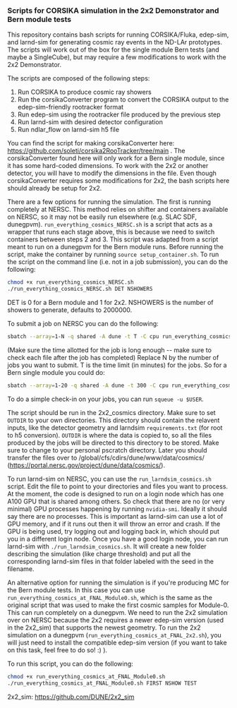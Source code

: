 ### Scripts for CORSIKA simulation in the 2x2 Demonstrator and Bern module tests

This repository contains bash scripts for running CORSIKA/Fluka, edep-sim, and larnd-sim for generating cosmic ray events in the ND-LAr prototypes. The scripts will work out of the box for the single module Bern tests (and maybe a SingleCube), but may require a few modifications to work with the 2x2 Demonstrator.

The scripts are composed of the following steps:
1. Run CORSIKA to produce cosmic ray showers
2. Run the corsikaConverter program to convert the CORSIKA output to the edep-sim-friendly rootracker format
3. Run edep-sim using the rootracker file produced by the previous step
4. Run larnd-sim with desired detector configuration
5. Run ndlar_flow on larnd-sim h5 file

You can find the script for making corsikaConverter here: https://github.com/soleti/corsika2RooTracker/tree/main . The corsikaConverter found here will only work for a Bern single module, since it has some hard-coded dimensions. To work with the 2x2 or another detector, you will have to modify the dimensions in the file. Even though corsikaConverter requires some modifications for 2x2, the bash scripts here should already be setup for 2x2.

There are a few options for running the simulation. The first is running completely at NERSC. This method relies on shifter and containers available on NERSC, so it may not be easily run elsewhere (e.g. SLAC SDF, dunegpvm). `run_everything_cosmics_NERSC.sh` is a script that acts as a wrapper that runs each stage above, this is because we need to switch containers between steps 2 and 3. This script was adapted from a script meant to run on a dunegpvm for the Bern module runs. 
Before running the script, make the container by running `source setup_container.sh`. 
To run the script on the command line (i.e. not in a job submission), you can do the following:
```bash
chmod +x run_everything_cosmics_NERSC.sh
./run_everything_cosmics_NERSC.sh DET NSHOWERS
```
DET is 0 for a Bern module and 1 for 2x2. NSHOWERS is the number of showers to generate, defaults to 2000000.

To submit a job on NERSC you can do the following:
```bash
sbatch --array=1-N -q shared -A dune -t T -C cpu run_everything_cosmics_NERSC.sh DET NSHOWERS
```
(Make sure the time allotted for the job is long enough -- make sure to check each file after the job has completed)
Replace N by the number of jobs you want to submit. T is the time limit (in minutes) for the jobs. So for a Bern single module you could do:
```bash
sbatch --array=1-20 -q shared -A dune -t 300 -C cpu run_everything_cosmics_NERSC.sh 0 2000000
```
To do a simple check-in on your jobs, you can run `squeue -u $USER`.

The script should be run in the 2x2_cosmics directory. Make sure to set `OUTDIR` to your own directories. This directory should contain the relavent inputs, like the detector geometry and larndsim `requirements.txt` (for root to h5 conversion). `OUTDIR` is where the data is copied to, so all the files produced by the jobs will be directed to this directory to be stored. Make sure to change to your personal pscratch directory. Later you should transfer the files over to /global/cfs/cdirs/dune/www/data/cosmics/ (https://portal.nersc.gov/project/dune/data/cosmics/).  

To run larnd-sim on NERSC, you can use the `run_larndsim_cosmics.sh` script. Edit the file to point to your directories and files you want to process. At the moment, the code is designed to run on a login  node which has one A100 GPU that is shared among others. So check that there are no (or very minimal) GPU processes happening by running `nvidia-smi`. Ideally it should say there are no processes. This is important as larnd-sim can use a lot of GPU memory, and if it runs out then it will throw an error and crash. If the GPU is being used, try logging out and logging back in, which should put you in a different login node. Once you have a good login node, you can run larnd-sim with `./run_larndsim_cosmics.sh`. It will create a new folder describing the simulation (like charge threshold) and put all the corresponding larnd-sim files in that folder labeled with the seed in the filename.

An alternative option for running the simulation is if you're producing MC for the Bern module tests. In this case you can use `run_everything_cosmics_at_FNAL_Module0.sh`, which is the same as the original script that was used to make the first cosmic samples for Module-0. This can run completely on a dunegpvm. We need to run the 2x2 simulation over on NERSC because the 2x2 requires a newer edep-sim version (used in the 2x2_sim) that supports the newest geometry. To run the 2x2 simulation on a dunegpvm (`run_everything_cosmics_at_FNAL_2x2.sh`), you will just need to install the compatible edep-sim version (if you want to take on this task, feel free to do so! :) ). 

To run this script, you can do the following:
```bash
chmod +x run_everything_cosmics_at_FNAL_Module0.sh
./run_everything_cosmics_at_FNAL_Module0.sh FIRST NSHOW TEST
```

2x2_sim: https://github.com/DUNE/2x2_sim
